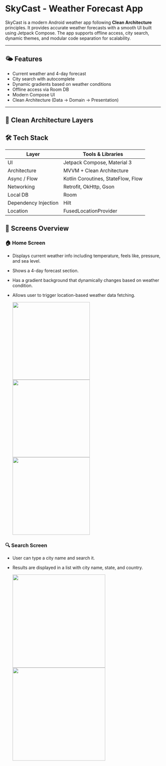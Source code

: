 # SkyCast - Weather Forecast App

SkyCast is a modern Android weather app following **Clean Architecture** principles. It provides accurate weather forecasts with a smooth UI built using Jetpack Compose. The app supports offline access, city search, dynamic themes, and modular code separation for scalability.

---

## 🌤 Features

- Current weather and 4-day forecast
- City search with autocomplete
- Dynamic gradients based on weather conditions
- Offline access via Room DB
- Modern Compose UI
- Clean Architecture (Data → Domain → Presentation)

---

## 🧱 Clean Architecture Layers

## 🛠 Tech Stack

| Layer         | Tools & Libraries                      |
|---------------|----------------------------------------|
| UI            | Jetpack Compose, Material 3            |
| Architecture  | MVVM + Clean Architecture              |
| Async / Flow  | Kotlin Coroutines, StateFlow, Flow     |
| Networking    | Retrofit, OkHttp, Gson                 |
| Local DB      | Room                                   |
| Dependency Injection | Hilt                            |
| Location      | FusedLocationProvider                  |


## 📱 Screens Overview

### 🏠 Home Screen
- Displays current weather info including temperature, feels like, pressure, and sea level.
- Shows a 4-day forecast section.
- Has a gradient background that dynamically changes based on weather condition.
- Allows user to trigger location-based weather data fetching.

  <img src="app/src/assets/home_screen1.png" width="250"/>  <img src="app/src/assets/home_screen2.png" width="250"/>  <img src="app/src/assets/home_screen3.png" width="250"/>

### 🔍 Search Screen
- User can type a city name and search it.
- Results are displayed in a list with city name, state, and country.

   <img src="app/src/assets/search_screen1.png" width="300"/>  <img src="app/src/assets/search_screen2.png" width="300"/>
